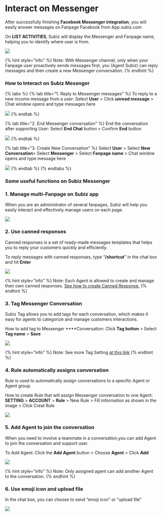 # Interact on Messenger

After successfully  finishing **Facebook Messenger integration**, you will easily answer messages on Fanpage Facebook from App.subiz.com

On **LIST ACTIVITIES**, Subiz will display the Messenger and Fanpage name, helping you to identify where user is from.  


![](../../.gitbook/assets/27.-mess-noti%20%281%29.jpg)

{% hint style="info" %}
Note: With Messenger channel, only when your Fanpage user proactively sends messages first, you \(Agent Subiz\) can reply messages and then create a new Messenger conversation.
{% endhint %}

### **How to Interact on Subiz Messnger**

{% tabs %}
{% tab title="1. Reply to Messenger messages" %}
To reply to a new income message from a user: Select **User** &gt; Click **unread message** &gt; Chat window opens and type messages here

![](../../.gitbook/assets/28.-mess-type.jpg)
{% endtab %}

{% tab title="2. End Messenger conversation" %}
End the conversation after supporting User: Select **End Chat** button &gt; Confirm **End** button

![](../../.gitbook/assets/29.-mess-end.jpg)
{% endtab %}

{% tab title="3. Create New Conversation" %}
Select **User** &gt; Select **New Conversation**&gt; Select **Messenger** &gt; Select **Fanpage name** &gt; Chat window opens and type message here

![](../../.gitbook/assets/36.-mess-new%20%281%29.jpg)
{% endtab %}
{% endtabs %}

### **Some useful functions on Subiz Messenger**

### 1. Manage multi-Fanpage on Subiz app

When you are an administrator of several fanpages, Subiz will help you easily interact and effectively manage users on each page.

![](../../.gitbook/assets/35.-mess-fanpages.jpg)

### 2. **Use canned responses**

Canned responses is a set of ready-made messages templates that helps you to reply your customers quickly and efficiently.

To reply messages with canned responses, type “**/shortcut**” in the chat box and hit **Enter**

![](../../.gitbook/assets/30.-mess-canned.jpg)

{% hint style="info" %}
Note: Each Agent is allowed to create and manage their own canned responses. [See how to create Canned Response.](https://subiz.gitbook.io/subiz-document-english/~/edit/primary/getting-started-with-subiz/working-on-subiz/interact-on-subiz-chat#use-canned-responses)
{% endhint %}

### **3. Tag Messenger Conversation** 

Subiz Tag allows you to add tags for each conversation, which makes it easy for agents to categorize and manage customers interactions.

How to add tag to Messenger ****Conversation: Click **Tag button** &gt; Select **Tag name** &gt; **Save**

![](../../.gitbook/assets/32.-mess-tag.jpg)

{% hint style="info" %}
Note: See more Tag Setting [at this link](https://subiz.gitbook.io/subiz-document-english/getting-started-with-subiz/working-on-subiz/interact-on-subiz-chat#tag-conversation)
{% endhint %}

### **4. Rule automatically assigns conversation**

Rule is used to automatically assign conversations to a specific Agent or Agent group.

How to create Rule that will assign Messenger conversation to one Agent: **SETTING** &gt; **ACCOUNT** &gt; **Rule** &gt;          New Rule &gt; Fill information as shown in the image &gt; Click Creat Rule

![](../../.gitbook/assets/34.-mess-rule.jpg)

### 5. **Add Agent to join the conversation**

When you need to involve a teammate in a conversation,you can add Agent to join the conversation and support user.

To Add Agent: Click the **Add Agent** button &gt; Choose **Agent** &gt; Click **Add**

![](../../.gitbook/assets/31.-mess-agent.jpg)

{% hint style="info" %}
Note: Only assigned agent can add another Agent to the conversation.
{% endhint %}

### 6. **Use emoji icon and upload file**

In the chat box, you can choose to send “emoji icon” or “upload file”

![](../../.gitbook/assets/6.-emoji.jpg)

